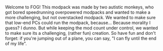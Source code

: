 Welcome to FOG!
This modpack was made by two autistic monkeys, who got bored speedrunning overpowered modpacks and wanted to make a more challenging, but not overstacked modpack. We wanted to make sure that low-end PCs could run the modpack, because... Because morality I guess? I dunno. But while keeping the mod count under control, we wanted to make sure its a challenging, (rather fun) creation. So have fun and don't forget: if you're jumping out of a plane, you can say, "I can fly until the end of my life".